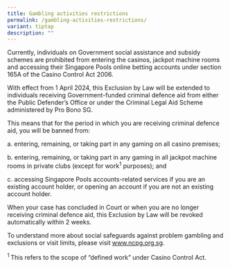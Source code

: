 ```yaml
---
title: Gambling activities restrictions
permalink: /gambling-activities-restrictions/
variant: tiptap
description: ""
---
```

<p>Currently, individuals on Government social assistance and subsidy schemes
are prohibited from entering the casinos, jackpot machine rooms and accessing
their Singapore Pools online betting accounts under section 165A of the
Casino Control Act 2006.</p>
<p>With effect from 1 April 2024, this Exclusion by Law will be extended
to individuals receiving Government-funded criminal defence aid from either
the Public Defender’s Office or under the Criminal Legal Aid Scheme administered
by Pro Bono SG.</p>
<p>This means that for the period in which you are receiving criminal defence
aid, you will be banned from:</p>
<p>a. entering, remaining, or taking part in any gaming on all casino premises;</p>
<p>b. entering, remaining, or taking part in any gaming in all jackpot machine
rooms in private clubs (except for work<sup>1</sup> purposes); and</p>
<p>c. accessing Singapore Pools accounts-related services if you are an existing
account holder, or opening an account if you are not an existing account
holder.</p>
<p>When your case has concluded in Court or when you are no longer receiving
criminal defence aid, this Exclusion by Law will be revoked automatically
within 2 weeks.</p>
<p>To understand more about social safeguards against problem gambling and
exclusions or visit limits, please visit <a href="http://www.ncpg.org.sg" rel="noopener noreferrer nofollow" target="_blank">www.ncpg.org.sg</a>.</p>
<p></p>
<p><sup>1 </sup>This refers to the scope of “defined work” under Casino Control
Act.</p>